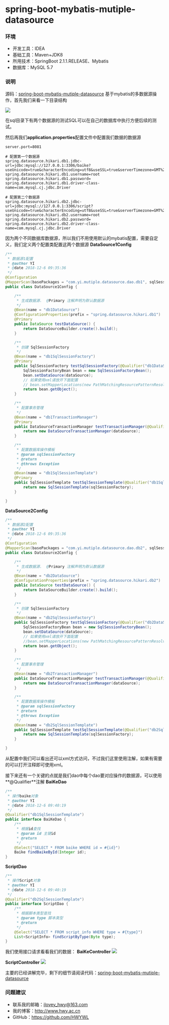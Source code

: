# spring-boot-mybatis-mutiple-datasource


### 环境
- 开发工具：IDEA
- 基础工具：Maven+JDK8
- 所用技术：SpringBoot 2.1.1.RELEASE、Mybatis 
- 数据库：MySQL 5.7

### 说明
源码：[spring-boot-mybatis-mutiple-datasource](https://github.com/HWYWL/spring-boot-2.x-examples/tree/master/spring-boot-mybatis-mutiple-datasource)
基于mybatis的多数据源操作，首先我们来看一下目录结构

![](https://i.imgur.com/F5lf0Vp.jpg)

在sql目录下有两个数据源的测试SQL可以在自己的数据库中执行方便后续的测试。

然后再我们**application.properties**配置文件中配置我们数据的数据源
```
server.port=8081

# 配置第一个数据源
spring.datasource.hikari.db1.jdbc-url=jdbc:mysql://127.0.0.1:3306/baike?useUnicode=true&characterEncoding=utf8&useSSL=true&serverTimezone=GMT%2B8
spring.datasource.hikari.db1.username=root
spring.datasource.hikari.db1.password=
spring.datasource.hikari.db1.driver-class-name=com.mysql.cj.jdbc.Driver

# 配置第二个数据源
spring.datasource.hikari.db2.jdbc-url=jdbc:mysql://127.0.0.1:3306/script?useUnicode=true&characterEncoding=utf8&useSSL=true&serverTimezone=GMT%2B8
spring.datasource.hikari.db2.username=root
spring.datasource.hikari.db2.password=
spring.datasource.hikari.db2.driver-class-name=com.mysql.cj.jdbc.Driver

```

因为两个不同数据库数据源，所以我们不用使用默认的mybatis配置，需要自定义，我们定义两个配置类配置这两个数据源
**DataSource1Config**
```java
/**
 * 数据源1配置
 * @author YI
 * @date 2018-12-6 09:35:36
 */
@Configuration
@MapperScan(basePackages = "com.yi.mutiple.datasource.dao.db1", sqlSessionTemplateRef = "db1SqlSessionTemplate")
public class DataSource1Config {

    /**
     * 生成数据源.  @Primary 注解声明为默认数据源
     */
    @Bean(name = "db1DataSource")
    @ConfigurationProperties(prefix = "spring.datasource.hikari.db1")
    @Primary
    public DataSource testDataSource() {
        return DataSourceBuilder.create().build();
    }

    /**
     * 创建 SqlSessionFactory
     */
    @Bean(name = "db1SqlSessionFactory")
    @Primary
    public SqlSessionFactory testSqlSessionFactory(@Qualifier("db1DataSource") DataSource dataSource) throws Exception {
        SqlSessionFactoryBean bean = new SqlSessionFactoryBean();
        bean.setDataSource(dataSource);
        // 如果使用xml请放开下面配置
        // bean.setMapperLocations(new PathMatchingResourcePatternResolver().getResources("classpath:mybatis/mapper/db1/*.xml"));
        return bean.getObject();
    }

    /**
     * 配置事务管理
     */
    @Bean(name = "db1TransactionManager")
    @Primary
    public DataSourceTransactionManager testTransactionManager(@Qualifier("db1DataSource") DataSource dataSource) {
        return new DataSourceTransactionManager(dataSource);
    }

    /**
     * 配置数据库操作模板
     * @param sqlSessionFactory
     * @return
     * @throws Exception
     */
    @Bean(name = "db1SqlSessionTemplate")
    @Primary
    public SqlSessionTemplate testSqlSessionTemplate(@Qualifier("db1SqlSessionFactory") SqlSessionFactory sqlSessionFactory) throws Exception {
        return new SqlSessionTemplate(sqlSessionFactory);
    }

}
```

**DataSource2Config**
```java
/**
 * 数据源2配置
 * @author YI
 * @date 2018-12-6 09:35:36
 */
@Configuration
@MapperScan(basePackages = "com.yi.mutiple.datasource.dao.db2", sqlSessionTemplateRef = "db2SqlSessionTemplate")
public class DataSource2Config {

    /**
     * 生成数据源.  @Primary 注解声明为默认数据源
     */
    @Bean(name = "db2DataSource")
    @ConfigurationProperties(prefix = "spring.datasource.hikari.db2")
    public DataSource testDataSource() {
        return DataSourceBuilder.create().build();
    }

    /**
     * 创建 SqlSessionFactory
     */
    @Bean(name = "db2SqlSessionFactory")
    public SqlSessionFactory testSqlSessionFactory(@Qualifier("db2DataSource") DataSource dataSource) throws Exception {
        SqlSessionFactoryBean bean = new SqlSessionFactoryBean();
        bean.setDataSource(dataSource);
        // 如果使用xml请放开下面配置
        //bean.setMapperLocations(new PathMatchingResourcePatternResolver().getResources("classpath:mybatis/mapper/db2/*.xml"));
        return bean.getObject();
    }

    /**
     * 配置事务管理
     */
    @Bean(name = "db2TransactionManager")
    public DataSourceTransactionManager testTransactionManager(@Qualifier("db2DataSource") DataSource dataSource) {
        return new DataSourceTransactionManager(dataSource);
    }

    /**
     * 配置数据库操作模板
     * @param sqlSessionFactory
     * @return
     * @throws Exception
     */
    @Bean(name = "db2SqlSessionTemplate")
    public SqlSessionTemplate testSqlSessionTemplate(@Qualifier("db2SqlSessionFactory") SqlSessionFactory sqlSessionFactory) throws Exception {
        return new SqlSessionTemplate(sqlSessionFactory);
    }

}
```

从配置中我们可以看出还可以xml方式访问，不过我们这里使用注解，如果有需要的可以打开注释即可使用xml。

接下来还有一个关键的点就是我们dao中每个dao要对应操作的数据源，可以使用**@Qualifier**注解
**BaiKeDao**
```java
/**
 * 操作baike对象
 * @author YI
 * @date 2018-12-6 09:40:19
 */
@Qualifier("db1SqlSessionTemplate")
public interface BaiKeDao {
    /**
     * 根据id查找
     * @param id 主键id
     * @return
     */
    @Select("SELECT * FROM baike WHERE id = #{id}")
    Baike findBaikeById(Integer id);
}
```

**ScriptDao**
```java
/**
 * 操作Script对象
 * @author YI
 * @date 2018-12-6 09:40:19
 */
@Qualifier("db2SqlSessionTemplate")
public interface ScriptDao {
    /**
     * 根据脚本类型查找
     * @param type 脚本类型
     * @return
     */
    @Select("SELECT * FROM script_info WHERE type = #{type}")
    List<ScriptInfo> findScriptByType(Byte type);
}

```

我们使用接口请求看看我们的数据：
**BaiKeController**
![](https://i.imgur.com/aqeqwcQ.jpg)

**ScriptController**
![](https://i.imgur.com/zWYMMKa.jpg)

主要的已经讲解完毕，剩下的细节请阅读代码：[spring-boot-mybatis-mutiple-datasource](https://github.com/HWYWL/spring-boot-2.x-examples/tree/master/spring-boot-mybatis-mutiple-datasource)

### 问题建议

- 联系我的邮箱：ilovey_hwy@163.com
- 我的博客：http://www.hwy.ac.cn
- GitHub：https://github.com/HWYWL